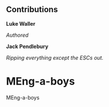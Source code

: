 
## Contributions
**Luke Waller**

*Authored*

**Jack Pendlebury**

*Ripping everything except the ESCs out.*

# MEng-a-boys
MEng-a-boys
